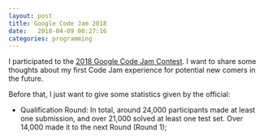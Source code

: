 ```yaml
---
layout: post
title: Google Code Jam 2018
date:   2018-04-09 00:27:16
categories: programming
---
```


I participated to the <a href="https://codejam.withgoogle.com/codejam/">2018 Google Code Jam Contest</a>. I want to share some thoughts about my first Code Jam experience for potential new comers in the future.

Before that, I just want to give some statistics given by the official: 
- Qualification Round: In total, around 24,000 participants made at least one submission, and over 21,000 solved at least one test set. Over 14,000 made it to the next Round (Round 1);

